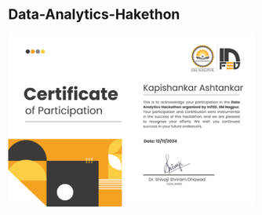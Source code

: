 # Data-Analytics-Hakethon

![Certeficate](https://github.com/kapishash/Data-Analytics-Hakethon/blob/main/4.png?raw=true)
